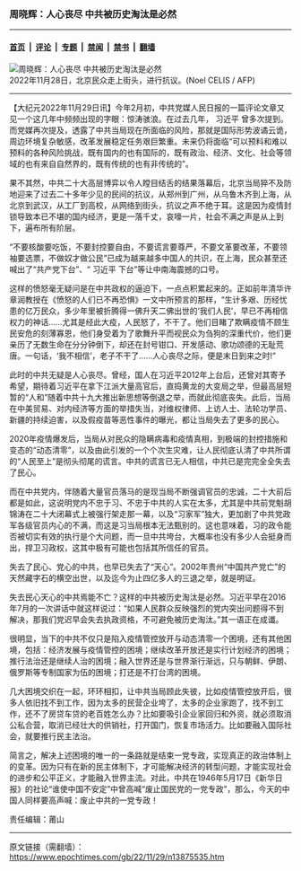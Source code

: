### 周晓辉：人心丧尽 中共被历史淘汰是必然

---

#### [首页](../../../..?n13875535) &nbsp;|&nbsp; [评论](../../../../../epoch-comment?n13875535) &nbsp;|&nbsp; [专题](../../../../../epoch-special?n13875535) &nbsp;|&nbsp; [禁闻](../../../../../epoch-news?n13875535) &nbsp;|&nbsp; [禁书](../../../../../books?n13875535) &nbsp;|&nbsp; [翻墙](https://github.com/gfw-breaker/nogfw/blob/master/README.md?n13875535)


<div><img alt="周晓辉：人心丧尽 中共被历史淘汰是必然" class="attachment-djy_600_400 size-djy_600_400 wp-post-image" src="https://i.epochtimes.com/assets/uploads/2022/11/id13875639-000_32V69G9-600x400-1.jpg"/>
<div class="caption">
 2022年11月28日，北京民众走上街头，进行抗议。(Noel CELIS / AFP)
</div></div><hr/><div class="post_content" id="artbody" itemprop="articleBody">
 <!-- article content begin -->
 <p>
  【大纪元2022年11月29日讯】今年2月初，中共党媒人民日报的一篇评论文章又见一个这几年中频频出现的字眼：惊涛骇浪。在过去几年，
  <ok href="https://www.epochtimes.com/gb/tag/%E4%B9%A0%E8%BF%91%E5%B9%B3.html">
   习近平
  </ok>
  曾多次提到。而党媒再次提及，透露了中共当局现在所面临的风险，那就是国际形势波谲云诡，周边环境复杂敏感，改革发展稳定任务艰巨繁重。未来仍将面临“可以预料和难以预料的各种风险挑战，既有国内的也有国际的，既有政治、经济、文化、社会等领域的也有来自自然界的，既有传统的也有非传统的”。
 </p>
 <p>
  果不其然，中共二十大高层博弈以令人瞠目结舌的结果落幕后，北京当局猝不及防地迎来了过去二十多年少见的民间的抗议，从郑州到广州，从乌鲁木齐到上海，从北京到武汉，从工厂到高校，从网络到街头，抗议之声不绝于耳。这是因为疫情封锁导致本已不堪的国内经济，更是一落千丈，哀嚎一片，社会不满之声是从上到下，遍布所有阶层。
 </p>
 <p>
  “不要核酸要吃饭，不要封控要自由，不要谎言要尊严，不要文革要改革，不要领袖要选票，不做奴才做公民”已成为越来越多中国人的共识，在上海，民众甚至还喊出了“共产党下台”、“
  <ok href="https://www.epochtimes.com/gb/tag/%E4%B9%A0%E8%BF%91%E5%B9%B3.html">
   习近平
  </ok>
  下台”等让中南海震撼的口号。
 </p>
 <p>
  这样的愤怒毫无疑问是在中共政权的逼迫下，一点点积累起来的。正如前年清华许章润教授在《愤怒的人们已不再恐惧》一文中所预言的那样，“生计多艰、历经忧患的亿万民众，多少年里被折腾得一佛升天二佛出世的‘我们人民’，早已不再相信权力的神话……尤其是经此大疫，人民怒了，不干了。他们目睹了欺瞒疫情不顾生民安危的刻薄寡恩，他们身受着为了歌舞升平而视民众为刍狗的深重代价，他们更亲历了无数生命在分分钟倒下，却还在封号钳口、开发感动、歌功颂德的无耻荒唐。一句话，‘我不相信’，老子不干了……人心丧尽之际，便是末日到来之时!”
 </p>
 <p>
  此时的中共无疑是人心丧尽。曾经，国人在习近平2012年上台后，还曾对其寄予希望，期待着习近平在拿下江派大量高官后，直捣黄龙的大变局之举，但最高层短暂的“人和”随着中共十九大推出新思想等倒退之举，而就此彻底丧失。此后，当局在中美贸易、对内经济等方面的举措失当，对维权律师、上访人士、法轮功学员、新疆的持续迫害，以及假疫苗等恶性事件的曝光，都让当局失去了更多的民心。
 </p>
 <p>
  2020年疫情爆发后，当局从对民众的隐瞒病毒和疫情真相，到极端的封控措施和变态的“动态清零”，以及由此引发的一个个次生灾难，让人民彻底认清了中共所谓的“人民至上”是彻头彻尾的谎言。中共的谎言已无人相信，中共已是完完全全失去了民心。
 </p>
 <p>
  而在中共党内，伴随着大量官员落马的是现当局不断强调官员的忠诚，二十大前后都是如此，这说明党内不忠于习、不忠于中共的人实在太多，尤其是中共前党魁胡锦涛在二十大闭幕式上被强行架走那一幕，以及“习家军”独大，更加剧了中共党政军各级官员内心的不满，而这是习当局根本无法甄别的。这也意味着，习的政令能否被切实有效的执行是个大问题，而一旦中共垮台，大概率也没有多少人会挺身而出，捍卫习政权，这其中极有可能也包括其所信任的官员。
 </p>
 <p>
  失去了民心、党心的中共，也早已失去了“天心”。2002年贵州“中国共产党亡”的天然藏字石的横空出世，以及迄今为止四亿多人的三退之举，就是明证。
 </p>
 <p>
  失去民心天心的中共焉能不亡？这样的中共被历史淘汰是必然。习近平早在2016年7月的一次讲话中就这样说过：“如果人民群众反映强烈的党内突出问题得不到解决，那我们党迟早会失去执政资格，不可避免被历史淘汰。”其一语正在成谶。
 </p>
 <p>
  很明显，当下的中共不仅只是陷入疫情管控放开与动态清零一个困境，还有其他困境，包括：经济发展与疫情管控的困境；继续改革开放还是实行计划经济的困境；推行法治还是继续人治的困境；融入世界还是与世界渐行渐远，只与朝鲜、伊朗、俄罗斯等专制国家为伍的困境；打还是不打台湾的困境。
 </p>
 <p>
  几大困境交织在一起，环环相扣，让中共当局顾此失彼，比如疫情管控放开后，很多人依旧找不到工作，因为太多的民营企业垮了，太多的企业家跑了，找不到工作，还不了房贷车贷的老百姓怎么办？比如要吸引企业家回归和外资，就必须取消公私合营，取消已经壮大的供销社，打开国门，恢复市场活力。比如要融入国际社会，就要推行民主法治。
 </p>
 <p>
  简言之，解决上述困境的唯一的一条路就是结束一党专政，实现真正的政治体制上的变革。因为只有在新的民主体制下，才可能解决经济的转型问题，才能实现社会的进步和公平正义，才能融入世界主流。对此，中共在1946年5月17日《新华日报》的社论“谁使中国不安定”中曾高喊“废止国民党的一党专政”，那么，今天的中国人同样要高声喊：废止中共的一党专政！
 </p>
 <p>
  责任编辑：莆山
 </p>
 <!-- article content end -->
 <div id="below_article_ad">
 </div>
</div>


---

原文链接（需翻墙）：https://www.epochtimes.com/gb/22/11/29/n13875535.htm